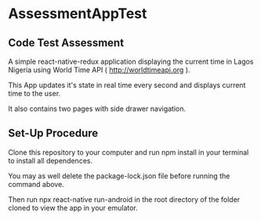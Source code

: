 # AssessmentAppTest
## Code Test Assessment

A simple react-native-redux application displaying the current time in Lagos Nigeria using World Time API ( http://worldtimeapi.org ).

This App updates it's state in real time every second and displays current time to the user.

It also contains two pages with side drawer navigation.

## Set-Up Procedure

Clone this repository to your computer and run npm install in your terminal to install all dependences.

You may as well delete the package-lock.json file before running the command above.

Then run npx react-native run-android in the root directory of the folder cloned to view the app in your emulator.
